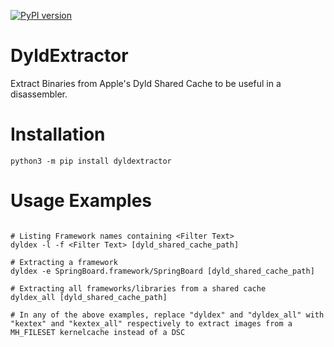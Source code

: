 [![PyPI version](https://badge.fury.io/py/dyldextractor.svg)](https://badge.fury.io/py/dyldextractor)
# DyldExtractor
Extract Binaries from Apple's Dyld Shared Cache to be useful in a disassembler.

# Installation

```
python3 -m pip install dyldextractor
```

# Usage Examples

```

# Listing Framework names containing <Filter Text>
dyldex -l -f <Filter Text> [dyld_shared_cache_path]

# Extracting a framework
dyldex -e SpringBoard.framework/SpringBoard [dyld_shared_cache_path]

# Extracting all frameworks/libraries from a shared cache
dyldex_all [dyld_shared_cache_path]

# In any of the above examples, replace "dyldex" and "dyldex_all" with "kextex" and "kextex_all" respectively to extract images from a MH_FILESET kernelcache instead of a DSC

```
